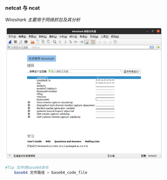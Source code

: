 ### netcat 与 ncat

_Wireshark 主要用于网络抓包及其分析_


![image](../../images/Kalitools/2022-01-21-wireshark.png 'wireshark')




```bash
#Tip 文件转base64命令
    base64 文件路径 > base64_code_file
```